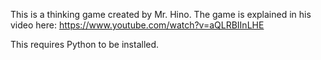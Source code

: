 This is a thinking game created by Mr. Hino.  The game is explained in his video here: https://www.youtube.com/watch?v=aQLRBIInLHE

This requires Python to be installed.
